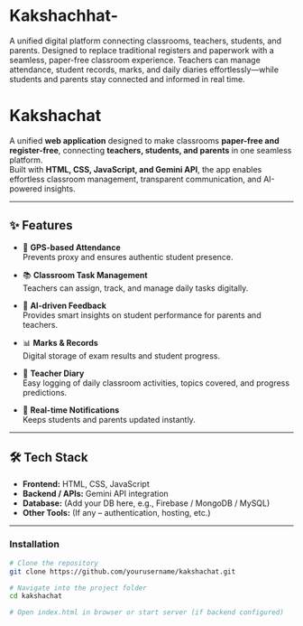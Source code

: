 # Kakshachhat-
A unified digital platform connecting classrooms, teachers, students, and parents. Designed to replace traditional registers and paperwork with a seamless, paper-free classroom experience. Teachers can manage attendance, student records, marks, and daily diaries effortlessly—while students and parents stay connected and informed in real time.

# Kakshachat  

A unified **web application** designed to make classrooms **paper-free and register-free**, connecting **teachers, students, and parents** in one seamless platform.  
Built with **HTML, CSS, JavaScript, and Gemini API**, the app enables effortless classroom management, transparent communication, and AI-powered insights.  

---

## ✨ Features  

- 📍 **GPS-based Attendance**  
  Prevents proxy and ensures authentic student presence.  

- 📚 **Classroom Task Management**  
  Teachers can assign, track, and manage daily tasks digitally.  

- 🤖 **AI-driven Feedback**  
  Provides smart insights on student performance for parents and teachers.  

- 📊 **Marks & Records**  
  Digital storage of exam results and student progress.  

- 📝 **Teacher Diary**  
  Easy logging of daily classroom activities, topics covered, and progress predictions.  

- 🔔 **Real-time Notifications**  
  Keeps students and parents updated instantly.  

---

## 🛠️ Tech Stack  

- **Frontend:** HTML, CSS, JavaScript  
- **Backend / APIs:** Gemini API integration  
- **Database:** (Add your DB here, e.g., Firebase / MongoDB / MySQL)  
- **Other Tools:** (If any – authentication, hosting, etc.)  

---

### Installation  
```bash
# Clone the repository
git clone https://github.com/yourusername/kakshachat.git

# Navigate into the project folder
cd kakshachat

# Open index.html in browser or start server (if backend configured)

